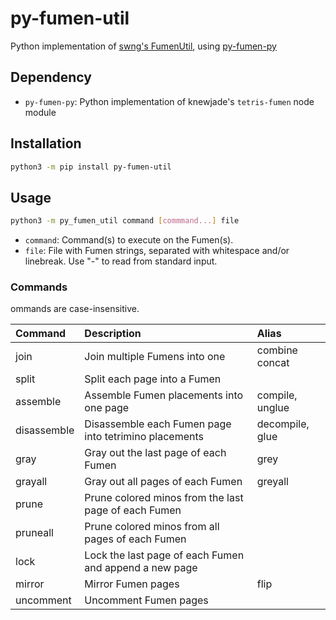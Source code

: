 # py-fumen-util
Python implementation of [swng's FumenUtil](https://github.com/swng/FumenUtil), using [py-fumen-py](https://github.com/OctupusTea/py-fumen-py)

## Dependency
- `py-fumen-py`: Python implementation of knewjade's `tetris-fumen` node module

## Installation

```bash
python3 -m pip install py-fumen-util
```

## Usage

```bash
python3 -m py_fumen_util command [commmand...] file
```

- `command`: Command(s) to execute on the Fumen(s).
- `file`: File with Fumen strings, separated with whitespace and/or linebreak. Use "-" to read from standard input.

### Commands

ommands are case-insensitive.

|Command|Description|Alias|
|:-|:-|:-|
|join|Join multiple Fumens into one|combine concat|
|split|Split each page into a Fumen||
|assemble|Assemble Fumen placements into one page|compile, unglue|
|disassemble|Disassemble each Fumen page into tetrimino placements|decompile, glue|
|gray|Gray out the last page of each Fumen|grey|
|grayall|Gray out all pages of each Fumen|greyall|
|prune|Prune colored minos from the last page of each Fumen||
|pruneall|Prune colored minos from all pages of each Fumen||
|lock|Lock the last page of each Fumen and append a new page||
|mirror|Mirror Fumen pages|flip|
|uncomment|Uncomment Fumen pages||
